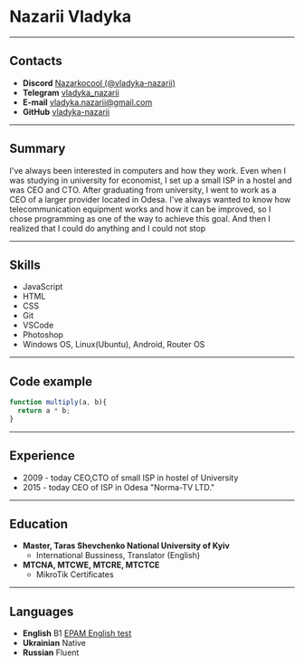 # Nazarii Vladyka

-----------

## Contacts

* **Discord** [Nazarkocool (@vladyka-nazarii)](https://discordapp.com/users/Nazarkocool)
* **Telegram** [vladyka_nazarii](https://t.me/vladyka_nazarii)
* **E-mail** [vladyka.nazarii@gmail.com](mailto:vladyka.nazarii@gmail.com)
* **GitHub** [vladyka-nazarii](https://github.com/vladyka-nazarii/)

-----------

## Summary

I've always been interested in computers and how they work. Even when I was studying in university for economist, I set up a small ISP in a hostel and was CEO and CTO. After graduating from university, I went to work as a CEO of a larger provider located in Odesa. I've always wanted to know how telecommunication equipment works and how it can be improved, so I chose programming as one of the way to achieve this goal. And then I realized that I could do anything and I could not stop

-----------

## Skills

* JavaScript
* HTML
* CSS
* Git
* VSCode
* Photoshop
* Windows OS, Linux(Ubuntu), Android, Router OS

-----------

## Code example

```js
function multiply(a, b){
  return a * b;
}
```

-----------

## Experience

* 2009 - today    CEO,CTO of small ISP in hostel of University
* 2015 - today    CEO of ISP in Odesa "Norma-TV LTD."

-----------

## Education

* **Master, Taras Shevchenko National University of Kyiv**
  * International Bussiness, Translator (English)
* **MTCNA, MTCWE, MTCRE, MTCTCE**
  * MikroTik Certificates

-----------

## Languages

* **English** B1 [EPAM English test](https://examinator.epam.com)
* **Ukrainian** Native
* **Russian** Fluent

